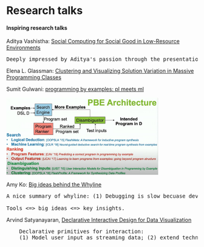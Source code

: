 Research talks
=========================

<!-- <code>Google scholar is my facebook, these research talks are my popcorn TV series.
</code> -->


#### Inspiring research talks 

Aditya Vashistha: [Social Computing for Social Good in Low-Resource Environments](https://www.youtube.com/watch?v=BVF3tryFb2g)

<pre>Deeply impressed by Aditya's passion through the presentation.</pre>


Elena L. Glassman: [Clustering and Visualizing Solution Variation in Massive Programming Classes](https://www.youtube.com/watch?v=Pt-DMk1YRJ4)

Sumit Gulwani: [programming by examples: pl meets ml](https://youtu.be/-IjU2-Pi6gg?t=2480)

<img src="photos/diagrams/pbe-architecture.jpg" width="400px">



Amy Ko: [Big ideas behind the Whyline](https://www.youtube.com/watch?v=lx7g-T10WxQ)
<pre>
A nice summary of whyline: (1) Debugging is slow becuase developers iteratively test brittle hypotheses about what caused a failure by manually collecting runtime data. (2) Debugging would be faster if developers worked backwards from well-understood failure to cause, relying on dynamic dependencies precisely gathered by a tool. 

Tools <=> big ideas <=> key insights.
</pre>

Arvind Satyanayaran, [Declarative Interactive Design for Data Visualization](https://www.youtube.com/watch?v=bAnxCRHn2Rw)

<pre>
    Declarative primitives for interaction: 
    (1) Model user input as streaming data; (2) extend techniques from functional reactive programming (FRP) and streaming database; (3) when events occur, interactive state is automatically recomputed. Data values are recalculated, and the visualization is re-rendered. 
</pre>

